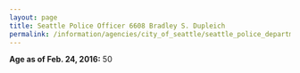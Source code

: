 ```yaml
---
layout: page
title: Seattle Police Officer 6608 Bradley S. Dupleich
permalink: /information/agencies/city_of_seattle/seattle_police_department/copbook/6608/
---
```


**Age as of Feb. 24, 2016:** 50
